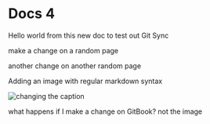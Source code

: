 # Docs 4

Hello world from this new doc to test out Git Sync

make a change on a random page

another change on another random page

Adding an image with regular markdown syntax

![changing the caption](https://2775338190-files.gitbook.io/\~/files/v0/b/gitbook-x-prod.appspot.com/o/spaces%2FNkEGS7hzeqa35sMXQZ4X%2Fuploads%2F8RvuWOeJDqVN53Shsnum%2Fimage-resizing.png?alt=media\&token=7775292c-ca1a-4391-92b0-7633f1097143)

what happens if I make a change on  GitBook? not the image
